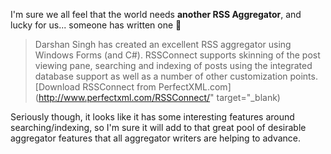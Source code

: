 I'm sure we all feel that the world needs **another RSS Aggregator**, and lucky for us... someone has written one 🙂

> Darshan Singh has created an excellent RSS aggregator using Windows Forms (and C#). RSSConnect supports skinning of the post viewing pane, searching and indexing of posts using the integrated database support as well as a number of other customization points.
> [Download RSSConnect from PerfectXML.com](http://www.perfectxml.com/RSSConnect/" target="_blank)

Seriously though, it looks like it has some interesting features around searching/indexing, so I'm sure it will add to that great pool of desirable aggregator features that all aggregator writers are helping to advance.